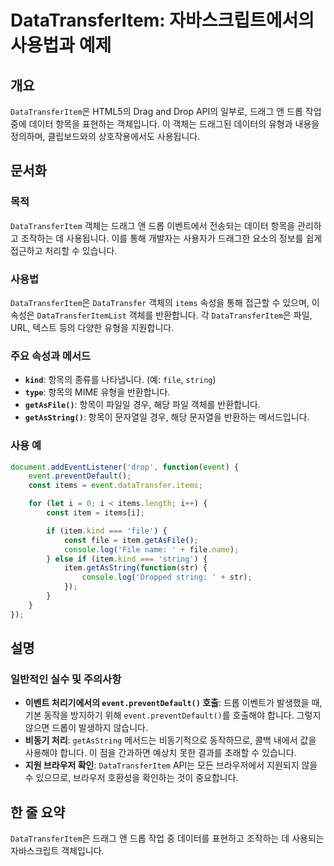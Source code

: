 <!--
Meta Description: # DataTransferItem: 자바스크립트에서의 사용법과 예제 ## 개요 `DataTransferItem`은 HTML5의 Drag and Drop API의 일부로, 드래그 앤 드롭 작업 중에 데이터 항목을 표현하는 객체입니다. 이 객체는 드래그된 데이터의 유형과 ...
Meta Keywords: datatransferitem, items, file, event, item
-->

# DataTransferItem: 자바스크립트에서의 사용법과 예제

## 개요
`DataTransferItem`은 HTML5의 Drag and Drop API의 일부로, 드래그 앤 드롭 작업 중에 데이터 항목을 표현하는 객체입니다. 이 객체는 드래그된 데이터의 유형과 내용을 정의하며, 클립보드와의 상호작용에서도 사용됩니다.

## 문서화
### 목적
`DataTransferItem` 객체는 드래그 앤 드롭 이벤트에서 전송되는 데이터 항목을 관리하고 조작하는 데 사용됩니다. 이를 통해 개발자는 사용자가 드래그한 요소의 정보를 쉽게 접근하고 처리할 수 있습니다.

### 사용법
`DataTransferItem`은 `DataTransfer` 객체의 `items` 속성을 통해 접근할 수 있으며, 이 속성은 `DataTransferItemList` 객체를 반환합니다. 각 `DataTransferItem`은 파일, URL, 텍스트 등의 다양한 유형을 지원합니다.

### 주요 속성과 메서드
- **`kind`**: 항목의 종류를 나타냅니다. (예: `file`, `string`)
- **`type`**: 항목의 MIME 유형을 반환합니다.
- **`getAsFile()`**: 항목이 파일일 경우, 해당 파일 객체를 반환합니다.
- **`getAsString()`**: 항목이 문자열일 경우, 해당 문자열을 반환하는 메서드입니다.

### 사용 예
```javascript
document.addEventListener('drop', function(event) {
    event.preventDefault();
    const items = event.dataTransfer.items;

    for (let i = 0; i < items.length; i++) {
        const item = items[i];

        if (item.kind === 'file') {
            const file = item.getAsFile();
            console.log('File name: ' + file.name);
        } else if (item.kind === 'string') {
            item.getAsString(function(str) {
                console.log('Dropped string: ' + str);
            });
        }
    }
});
```

## 설명
### 일반적인 실수 및 주의사항
- **이벤트 처리기에서의 `event.preventDefault()` 호출**: 드롭 이벤트가 발생했을 때, 기본 동작을 방지하기 위해 `event.preventDefault()`를 호출해야 합니다. 그렇지 않으면 드롭이 발생하지 않습니다.
- **비동기 처리**: `getAsString` 메서드는 비동기적으로 동작하므로, 콜백 내에서 값을 사용해야 합니다. 이 점을 간과하면 예상치 못한 결과를 초래할 수 있습니다.
- **지원 브라우저 확인**: `DataTransferItem` API는 모든 브라우저에서 지원되지 않을 수 있으므로, 브라우저 호환성을 확인하는 것이 중요합니다.

## 한 줄 요약
`DataTransferItem`은 드래그 앤 드롭 작업 중 데이터를 표현하고 조작하는 데 사용되는 자바스크립트 객체입니다.